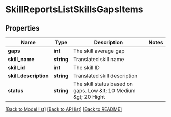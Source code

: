# SkillReportsListSkillsGapsItems

## Properties
Name | Type | Description | Notes
------------ | ------------- | ------------- | -------------
**gaps** | **int** | The skill average gap | 
**skill_name** | **string** | Translated skill name | 
**skill_id** | **int** | The skill ID | 
**skill_description** | **string** | Translated skill description | 
**status** | **string** | The skill status based on gaps. Low &amp;lt; 10 Medium &amp;gt; 20 Hight | 

[[Back to Model list]](../README.md#documentation-for-models) [[Back to API list]](../README.md#documentation-for-api-endpoints) [[Back to README]](../README.md)


